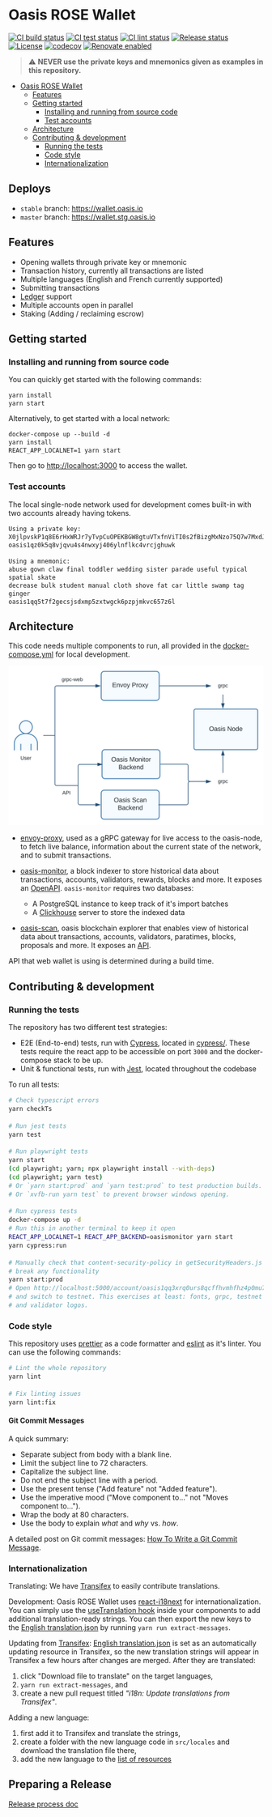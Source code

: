 # Oasis ROSE Wallet

[![CI build status][github-ci-build-badge]][github-ci-build-link]
[![CI test status][github-ci-test-badge]][github-ci-test-link]
[![CI lint status][github-ci-lint-badge]][github-ci-lint-link]
[![Release status][github-release-badge]][github-release-link]
[![License][license-badge]][license-link]
[![codecov][codecov-badge]][codecov-link]
[![Renovate enabled][github-renovate-badge]][github-renovate-link]

> :warning: **NEVER use the private keys and mnemonics given as examples
> in this repository.**

- [Oasis ROSE Wallet](#oasis-rose-wallet)
  - [Features](#features)
  - [Getting started](#getting-started)
    - [Installing and running from source code][install-link]
    - [Test accounts](#test-accounts)
  - [Architecture](#architecture)
  - [Contributing & development](#contributing--development)
    - [Running the tests](#running-the-tests)
    - [Code style](#code-style)
    - [Internationalization](#internationalization)

## Deploys

- `stable` branch: <https://wallet.oasis.io>
- `master` branch: <https://wallet.stg.oasis.io>

## Features

- Opening wallets through private key or mnemonic
- Transaction history, currently all transactions are listed
- Multiple languages (English and French currently supported)
- Submitting transactions
- [Ledger](http://ledger.com/) support
- Multiple accounts open in parallel
- Staking (Adding / reclaiming escrow)

## Getting started

### Installing and running from source code

You can quickly get started with the following commands:

```shell
yarn install
yarn start
```

Alternatively, to get started with a local network:

```shell
docker-compose up --build -d
yarn install
REACT_APP_LOCALNET=1 yarn start
```

Then go to <http://localhost:3000> to access the wallet.

### Test accounts

The local single-node network used for development comes built-in with two
accounts already having tokens.

```none
Using a private key:
X0jlpvskP1q8E6rHxWRJr7yTvpCuOPEKBGW8gtuVTxfnViTI0s2fBizgMxNzo75Q7w7MxdJXtOLeqDoFUGxxMg==
oasis1qz0k5q8vjqvu4s4nwxyj406ylnflkc4vrcjghuwk

Using a mnemonic:
abuse gown claw final toddler wedding sister parade useful typical spatial skate
decrease bulk student manual cloth shove fat car little swamp tag ginger
oasis1qq5t7f2gecsjsdxmp5zxtwgck6pzpjmkvc657z6l
```

## Architecture

This code needs multiple components to run, all provided in the
[docker-compose.yml] for local development.

![Architecture diagram](docs/images/architecture.svg)

- [envoy-proxy], used as a gRPC gateway for live access to the oasis-node, to
  fetch live balance, information about the current state of the network, and to
  submit transactions.
- [oasis-monitor], a block indexer to store historical data about transactions,
  accounts, validators, rewards, blocks and more. It exposes an
  [OpenAPI][monitor-swagger]. `oasis-monitor` requires two databases:

  - A PostgreSQL instance to keep track of it's import batches
  - A [Clickhouse] server to store the indexed data

- [oasis-scan], oasis blockchain explorer that enables view of historical data
  about transactions, accounts, validators, paratimes, blocks, proposals and
  more. It exposes an [API][scan-api-repo].

API that web wallet is using is determined during a build time.

## Contributing & development

### Running the tests

The repository has two different test strategies:

- E2E (End-to-end) tests, run with [Cypress], located in [cypress/](/cypress).
  These tests require the react app to be accessible on port `3000` and the
  docker-compose stack to be up.
- Unit & functional tests, run with [Jest], located throughout the codebase

To run all tests:

```bash
# Check typescript errors
yarn checkTs

# Run jest tests
yarn test

# Run playwright tests
yarn start
(cd playwright; yarn; npx playwright install --with-deps)
(cd playwright; yarn test)
# Or `yarn start:prod` and `yarn test:prod` to test production builds.
# Or `xvfb-run yarn test` to prevent browser windows opening.

# Run cypress tests
docker-compose up -d
# Run this in another terminal to keep it open
REACT_APP_LOCALNET=1 REACT_APP_BACKEND=oasismonitor yarn start
yarn cypress:run

# Manually check that content-security-policy in getSecurityHeaders.js doesn't
# break any functionality
yarn start:prod
# Open http://localhost:5000/account/oasis1qq3xrq0urs8qcffhvmhfhz4p0mu7ewc8rscnlwxe/stake
# and switch to testnet. This exercises at least: fonts, grpc, testnet grpc, API,
# and validator logos.
```

### Code style

This repository uses [prettier] as a code formatter and [eslint] as it's linter.
You can use the following commands:

```bash
# Lint the whole repository
yarn lint

# Fix linting issues
yarn lint:fix
```

#### Git Commit Messages

A quick summary:

- Separate subject from body with a blank line.
- Limit the subject line to 72 characters.
- Capitalize the subject line.
- Do not end the subject line with a period.
- Use the present tense ("Add feature" not "Added feature").
- Use the imperative mood ("Move component to..." not "Moves component to...").
- Wrap the body at 80 characters.
- Use the body to explain _what_ and _why_ vs. _how_.

A detailed post on Git commit messages: [How To Write a Git Commit Message].

### Internationalization

Translating: We have [Transifex] to easily contribute translations.

Development: Oasis ROSE Wallet uses [react-i18next] for internationalization.
You can simply use the [useTranslation hook] inside your components to add
additional translation-ready strings. You can then export the new keys to the
[English translation.json] by running `yarn run extract-messages`.

Updating from [Transifex]: [English translation.json] is set as an automatically
updating resource in Transifex, so the new translation strings will appear in
Transifex a few hours after changes are merged. After they are translated:

1. click "Download file to translate" on the target languages,
2. `yarn run extract-messages`, and
3. create a new pull request titled _"i18n: Update translations from
   Transifex"_.

Adding a new language:

1. first add it to Transifex and translate the strings,
2. create a folder with the new language code in `src/locales`
and download the translation file there,
3. add the new language to the [list of resources][i18n.ts]

## Preparing a Release

[Release process doc](docs/release-process.md)

[docker-compose.yml]: docker-compose.yml
[envoy-proxy]: https://www.envoyproxy.io
[oasis-monitor]: https://oasismonitor.com
[monitor-swagger]: https://github.com/everstake/oasis-explorer/blob/master/swagger/swagger.yml
[Clickhouse]: https://github.com/ClickHouse/ClickHouse
[oasis-scan]: https://www.oasisscan.com
[scan-api-repo]: https://github.com/bitcat365/oasisscan-backend#oasisscan-api
[Cypress]: https://www.cypress.io/
[Jest]: https://github.com/facebook/jest
[prettier]: https://prettier.io/
[eslint]: https://github.com/eslint/eslint
[How To Write a Git Commit Message]: https://chris.beams.io/posts/git-commit/
[Transifex]: https://www.transifex.com/oasisprotocol/oasis-wallet-web/
[react-i18next]: https://react.i18next.com/
[useTranslation hook]: https://react.i18next.com/latest/usetranslation-hook
[English translation.json]: src/locales/en/translation.json
[i18n.ts]: src/locales/i18n.ts
[github-ci-build-badge]: https://github.com/oasisprotocol/oasis-wallet-web/actions/workflows/ci-build.yml/badge.svg
[github-ci-build-link]: https://github.com/oasisprotocol/oasis-wallet-web/actions?query=workflow:ci-build+branch:master
[github-ci-test-badge]: https://github.com/oasisprotocol/oasis-wallet-web/actions/workflows/ci-test.yml/badge.svg
[github-ci-test-link]: https://github.com/oasisprotocol/oasis-wallet-web/actions?query=workflow:ci-test+branch:master
[github-ci-lint-badge]: https://github.com/oasisprotocol/oasis-wallet-web/actions/workflows/ci-lint.yml/badge.svg
[github-ci-lint-link]: https://github.com/oasisprotocol/oasis-wallet-web/actions?query=workflow:ci-lint+branch:master
[github-release-badge]: https://github.com/oasisprotocol/oasis-wallet-web/actions/workflows/release.yml/badge.svg
[github-release-link]: https://github.com/oasisprotocol/oasis-wallet-web/actions?query=workflow:release
[github-renovate-badge]: https://img.shields.io/badge/renovate-enabled-brightgreen.svg
[github-renovate-link]: https://www.mend.io/renovate/
[license-badge]: https://img.shields.io/badge/License-Apache%202.0-blue.svg
[license-link]: https://opensource.org/licenses/Apache-2.0
[codecov-badge]: https://codecov.io/gh/oasisprotocol/oasis-wallet-web/branch/master/graph/badge.svg
[codecov-link]: https://codecov.io/gh/oasisprotocol/oasis-wallet-web
[install-link]: #installing-and-running-from-source-code
